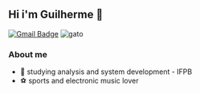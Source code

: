 ## Hi i'm Guilherme  🐉
[![Gmail Badge](https://img.shields.io/badge/-Gmail-c14438?style=flat-square&logo=Gmail&logoColor=white&link=mailto:seu_email)](mailto:ngc.guillherme@gmail.com) ![gato](https://user-images.githubusercontent.com/78756751/112763331-68deb380-8fda-11eb-8f28-78a66ae22c1c.gif)


### About me
*   :bust_in_silhouette: studying analysis and system development - IFPB
*   :soccer: sports and electronic music lover



